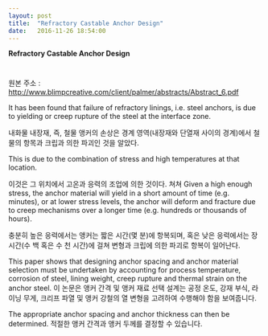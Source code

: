 ```yaml
---
layout: post
title:  "Refractory Castable Anchor Design"
date:   2016-11-26 18:54:00
---
```


**Refractory Castable Anchor Design**
# 


원본 주소 :  http://www.blimpcreative.com/client/palmer/abstracts/Abstract_6.pdf


It has been found that failure of refractory linings, i.e. steel anchors, is due to yielding or creep 
rupture of the steel at the interface zone. 

내화물 내장재, 즉, 철물 앵커의 손상은 경계 영역(내장재와 단열재 사이의 경계)에서 철물의 항목과 크립과 의한 파괴인 것을 알았다.

This is due to the combination of stress and high temperatures at that location.

이것은 그 위치에서 고온과 응력의 조업에 의한 것이다.
쳐쳐
Given a high enough stress, the anchor material will yield in a short amount of time (e.g. minutes), or at lower stress levels, the anchor will deform and fracture due to 
creep mechanisms over a longer time (e.g. hundreds or thousands of hours). 

충분히 높은 응력에서는 앵커는 짧은 시간(몇 분)에 항복되며, 혹은 낮은 응력에서는 장시간(수 백 혹은 수 천 시간)에 걸쳐 변형과 크립에 의한 파괴로 항복이 일어난다. 



This paper shows that designing anchor spacing and anchor material selection must be undertaken by accounting for process temperature, corrosion of steel, lining weight, creep rupture and thermal strain on the anchor steel.
이 논문은 앵커 간격 및 앵커 재료 선택 설계는 공정 온도, 강재 부식, 라이닝 무게, 크리프 파열 및 앵커 강철의 열 변형을 고려하여 수행해야 함을 보여줍니다. 

The appropriate anchor spacing and anchor thickness can then be determined. 
적절한 앵커 간격과 앵커 두께를 결정할 수 있습니다.
